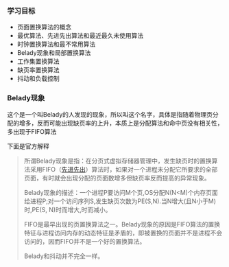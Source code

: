 ### 学习目标

- 页面置换算法的概念
- 最优算法、先进先出算法和最近最久未使用算法
- 时钟置换算法和最不常用算法
- Belady现象和局部置换算法
- 工作集置换算法
- 缺页率置换算法
- 抖动和负载控制



### Belady现象

这个是一个叫Belady的人发现的现象，所以叫这个名字，具体是指随着物理页分配的增多，反而可能出现缺页率的上升，本质上是分配算法和命中页没有相关性，多出现于FIFO算法

下面是官方解释

> 所谓Belady现象是指：在分页式虚拟存储器管理中，发生缺页时的置换算法采用FIFO（[先进先出](https://baike.baidu.com/item/先进先出/9629304)）算法时，如果对一个进程未分配它所要求的全部页面，有时就会出现分配的页面数增多但缺页率反而提高的异常现象。
>
> Belady现象的描述：一个进程P要访问M个页,OS分配N(N<M)个内存页面给进程P;对一个访问序列S,发生缺页次数为PE(S,N).当N增大(且N小于M)时,PE(S, N)时而增大,时而减小。
>
> FIFO是最早出现的页置换算法之一。Belady现象的原因是FIFO算法的置换特征与进程访问内存的动态特征是矛盾的，即被置换的页面并不是进程不会访问的，因而FIFO并不是一个好的置换算法。
>
> Belady和抖动并不完全一样。